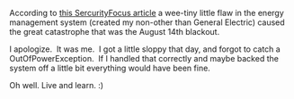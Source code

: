 According to [this SercurityFocus
article](http://www.securityfocus.com/news/8016) a wee-tiny little flaw
in the energy management system (created my non-other than General
Electric) caused the great catastrophe that was the August 14th
blackout.

I apologize.  It was me.  I got a little sloppy that day, and forgot to
catch a OutOfPowerException.  If I handled that correctly and maybe
backed the system off a little bit everything would have been fine.

Oh well. Live and learn. :)
